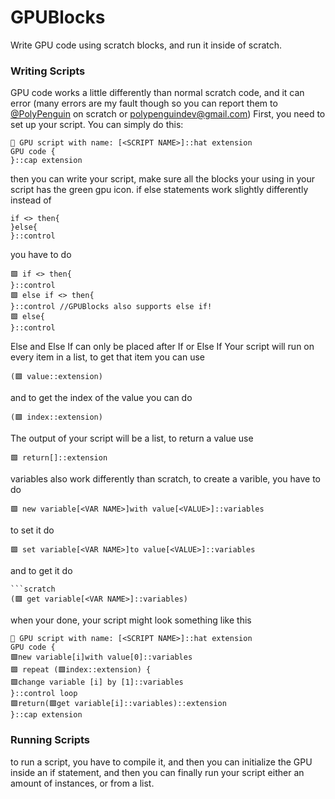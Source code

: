 # GPUBlocks
Write GPU code using scratch blocks, and run it inside of scratch.
### Writing Scripts
GPU code works a little differently than normal scratch code, and it can error (many errors are my fault though so you can report them to [@PolyPenguin](https://scratch.mit.edu/users/PolyPenguin/) on scratch or polypenguindev@gmail.com)
First, you need to set up your script. You can simply do this:
```scratch
📜 GPU script with name: [<SCRIPT NAME>]::hat extension
GPU code {
}::cap extension
```
then you can write your script, make sure all the blocks your using in your script has the green gpu icon.
if else statements work slightly differently
instead of
```scratch
if <> then{
}else{
}::control
```
you have to do 
```scratch
🟩 if <> then{
}::control
🟩 else if <> then{
}::control //GPUBlocks also supports else if!
🟩 else{
}::control
```
Else and Else If can only be placed after If or Else If
Your script will run on every item in a list, to get that item you can use
```scratch
(🟩 value::extension)
```
and to get the index of the value you can do
```scratch
(🟩 index::extension)
```
The output of your script will be a list, to return a value use
```scratch
🟩 return[]::extension
```
variables also work differently than scratch, to create a varible, you have to do
```scratch
🟩 new variable[<VAR NAME>]with value[<VALUE>]::variables
```
to set it do
```scratch
🟩 set variable[<VAR NAME>]to value[<VALUE>]::variables
```
and to get it do
```
```scratch
(🟩 get variable[<VAR NAME>]::variables)
```
when your done, your script might look something like this
```scratch
📜 GPU script with name: [<SCRIPT NAME>]::hat extension
GPU code {
🟩new variable[i]with value[0]::variables
🟩 repeat (🟩index::extension) {
🟩change variable [i] by [1]::variables
}::control loop
🟩return(🟩get variable[i]::variables)::extension
}::cap extension
```
### Running Scripts
to run a script, you have to compile it, and then you can initialize the GPU inside an if statement, and then you can finally run your script either an amount of instances, or from a list.